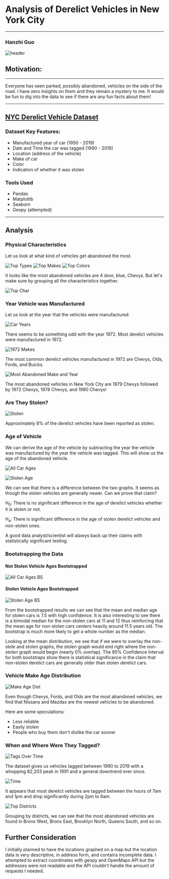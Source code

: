 # Analysis of Derelict Vehicles in New York City

------
### Hanzhi Guo

![header](images/header.jpg)

## Motivation:

------

Everyone has seen parked, possibly abandoned, vehicles on the side of the road. I have zero insights on them and they remain a mystery to me. It would be fun to dig into the data to see if there are any fun facts about them!

------

## [NYC Derelict Vehicle Dataset](https://catalog.data.gov/dataset/derelict-vehicle-dispositions-vehicles)

### Dataset Key Features:
- Manufactured year of car (1950 - 2019)
- Date and Time the car was tagged (1990 - 2019)
- Location (address of the vehicle)
- Make of car
- Color
- Indication of whether it was stolen


### Tools Used
* Pandas
* Matplotlib
* Seaborn
* Geopy (attempted)
------

## Analysis

### Physical Characteristics

Let us look at what kind of vehicles get abandoned the most.

![Top Types](images/TopTypes.png)
![Top Makes](images/TopMakes.png)
![Top Colors](images/Color.png)

It looks like the most abandoned vehicles are 4 door, blue, Chevys. But let's make sure by grouping all the characteristics together.

![Top Char](TopCharacteristics.png)

### Year Vehicle was Manufactured

Let us look at the year that the vehicles were manufactured:

![Car Years](images/CarYearHist.png)

There seems to be something odd with the year 1972. Most derelict vehicles were manufactured in 1972.

![1972 Makes](images/1972Makes.png)

The most common derelict vehicles manufactured in 1972 are Chevys, Olds, Fords, and Buicks.

![Most Abandoned Make and Year](images/TopMostAbandonedByYear.png)

The most abandoned vehicles in New York City are 1979 Chevys followed by 1972 Chevys, 1978 Chevys, and 1980 Chevys!

### Are They Stolen?

![Stolen](images/StolenPercentage.png)

Approximately 8% of the derelict vehicles have been reported as stolen.

### Age of Vehicle

We can derive the age of the vehicle by subtracting the year the vehicle was manufactured by the year the vehicle was tagged. This will show us the age of the abandoned vehicle.

![All Car Ages](images/CarAgeAll.png)


![Stolen Age](images/CarAgeStolen.png)

We can see that there is a difference between the two graphs. It seems as though the stolen vehicles are generally newer. Can we prove that claim?

H<sub>0</sub>: There is no significant difference in the age of derelict vehicles whether it is stolen or not.

H<sub>a</sub>: There is significant difference in the age of stolen derelict vehicles and non-stolen ones.

A good data analyst/scientist will alawys back up their claims with statistically significant testing.

### Bootstrapping the Data

#### Not Stolen Vehicle Ages Bootstrapped

![All Car Ages BS](images/NotStolenBootstrap.png)

#### Stolen Vehicle Ages Bootstrapped

![Stolen Age BS](images/StolenBootstrap.png)

From the bootstrapped results we can see that the mean and median age for stolen cars is 7.5 with high confidence. It is also interesting to see there is a bimodal median for the non-stolen cars at 11 and 12 thus reinforcing that the mean age for non-stolen cars centers heavily around 11.5 years old. The bootstrap is much more likely to get a whole number as the median.

Looking at the mean distribution, we see that if we were to overlay the non-stole and stolen graphs, the stolen graph would end right where the non-stolen graph would begin (nearly 0% overlap). The 95% Confidence Interval for both bootstraps show there is statistical significance in the claim that non-stolen derelict cars are generally older than stolen derelict cars.

### Vehicle Make Age Distribution

![Make Age Dist](images/CarAgeDist.png)

Even though Chevys, Fords, and Olds are the most abandoned vehicles, we find that Nissans and Mazdas are the newest vehicles to be abandoned. 

Here are some speculations:
- Less reliable
- Easily stolen
- People who buy them don't dislike the car sooner

### When and Where Were They Tagged?

![Tags Over Time](images/TagsOverTime.png)

The dataset gives us vehicles tagged between 1990 to 2019 with a whopping 82,203 peak in 1991 and a general downtrend ever since.

![Time](images/TimeOfTag.png)

It appears that most derelict vehicles are tagged between the hours of 7am and 1pm and drop significantly during 2pm to 6am.

![Top Districts](images/TopDistricts.png)

Grouping by districts, we can see that the most abandoned vehicles are found in Bronx West, Bronx East, Brooklyn North, Queens South, and so on.

## Further Consideration

I initially planned to have the locations graphed on a map but the location data is very descriptive, in address form, and contains incomplete data. I attempted to extract coordinates with geopy and OpenMaps API but the addresses were not readable and the API couldn't handle the amount of requests I needed.
